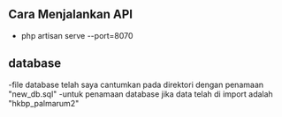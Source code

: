 ## Cara Menjalankan API
- php artisan serve --port=8070

## database
-file database telah saya cantumkan pada direktori dengan penamaan "new_db.sql"
-untuk penamaan database jika data telah di import adalah "hkbp_palmarum2"



